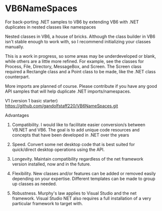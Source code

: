 # VB6NameSpaces
For back-porting .NET samples to VB6 by extending VB6 with .NET duplicates in nested classes like namespaces


Nested classes in VB6, a house of bricks.
Although the class builder in VB6 isn't stable enough to work with, so I recommend initializing your classes manually.

This is a work in progress, so some areas may be underdeveloped or blank, while others are a little more refined.
For example, see the classes for Process, File, Directory, MessageBox, and Screen.
The Screen class required a Rectangle class and a Point class to be made, like the .NET class counterpart.

More imports are planned of course. 
Please contribute if you have any good API samples that will help duplicate .NET imports/namespaces.

V1 (version 1 basic starter)
https://github.com/gandolfstaff220/VB6NameSpaces.git

Advantages
1. Compatibility. I would like to facilitate easier conversion/s between VB.NET and VB6.
The goal is to add unique code resources and concepts that have been developed in .NET over the years

2. Speed. Convert some net desktop code that is best suited for quick/direct desktop operations using the API.

3. Longevity. Maintain compatibility regardless of the net framework version installed, now and in the future.

4. Flexibility. New classes and/or features can be added or removed easily depending on your expertise.
Different templates can be made to group up classes as needed.

5. Robustness. Murphy's law applies to Visual Studio and the net framework.
Visual Studio NET also requires a full installation of a very particular framework to target with.
